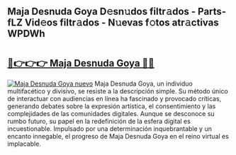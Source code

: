 ## Maja Desnuda Goya D𝚎sn𝚞dos filtr𝚊dos - Parts-fLZ Vid𝚎os filtr𝚊dos - N𝚞evas f𝚘tos atr𝚊ctivas WPDWh

# <h2><a href="http://mbe62wa.tromn.icu/?c=Maja+Desnuda+Goya">🔗👉👉👉 Maja Desnuda Goya 🔗🔗</a></h2>

[![Maja Desnuda Goya nuevo](https://i.imgur.com/pEAQMta.gif)](http://mbe62wa.tromn.icu/?c=Maja+Desnuda+Goya)
Maja Desnuda Goya, un individuo multifacético y divisivo, se resiste a la descripción simple. Su método único de interactuar con audiencias en línea ha fascinado y provocado críticas, generando debates sobre la expresión artística, el consentimiento y las complejidades de las comunidades digitales. Aunque se desconoce su rumbo futuro, su papel en la redefinición de la esfera digital es incuestionable. Impulsado por una determinación inquebrantable y un encanto innegable, el progreso de Maja Desnuda Goya en el reino virtual es implacable.
